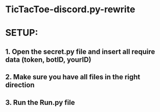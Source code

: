 # TicTacToe-discord.py-rewrite

# SETUP:

## 1. Open the secret.py file and insert all require data (token, botID, yourID)
## 2. Make sure you have all files in the right direction
## 3. Run the Run.py file
